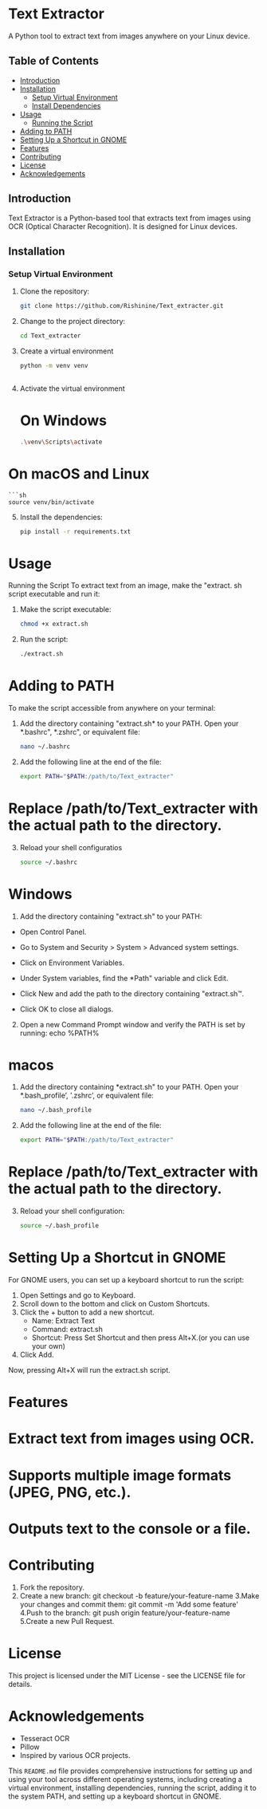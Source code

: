 # Text Extractor

A Python tool to extract text from images anywhere on your Linux device.

## Table of Contents

- [Introduction](#introduction)
- [Installation](#installation)
  - [Setup Virtual Environment](#setup-virtual-environment)
  - [Install Dependencies](#install-dependencies)
- [Usage](#usage)
  - [Running the Script](#running-the-script)
- [Adding to PATH](#adding-to-path)
- [Setting Up a Shortcut in GNOME](#setting-up-a-shortcut-in-gnome)
- [Features](#features)
- [Contributing](#contributing)
- [License](#license)
- [Acknowledgements](#acknowledgements)

## Introduction

Text Extractor is a Python-based tool that extracts text from images using OCR (Optical Character Recognition). It is designed for Linux devices.

## Installation

### Setup Virtual Environment

1. Clone the repository:
      ```sh
      git clone https://github.com/Rishinine/Text_extracter.git

3. Change to the project directory:
    ```sh
    cd Text_extracter
   
5. Create a virtual environment
    ```sh
    python -m venv venv
       
7. Activate the virtual environment
   # On Windows
    ```sh
    .\venv\Scripts\activate

  # On macOS and Linux
    ```sh
    source venv/bin/activate

5. Install the dependencies:
    ```sh
    pip install -r requirements.txt

# Usage

Running the Script
To extract text from an image, make the "extract. sh script executable and run it:

1. Make the script executable:
    ```sh
    chmod +x extract.sh

2. Run the script:
    ```sh
    ./extract.sh

# Adding to PATH

To make the script accessible from anywhere on your terminal:

1. Add the directory containing "extract.sh* to your PATH. Open your *.bashrc", *.zshrc", or
   equivalent file:
    ```sh
    nano ~/.bashrc
2. Add the following line at the end of the file:
    ```sh
    export PATH="$PATH:/path/to/Text_extracter"
# Replace /path/to/Text_extracter with the actual path to the directory.

3. Reload your shell configuratios
    ```sh
    source ~/.bashrc

# Windows
1. Add the directory containing "extract.sh" to your PATH:
  - Open Control Panel.
  - Go to System and Security > System > Advanced system settings.
  - Click on Environment Variables.
  - Under System variables, find the *Path" variable and click Edit.
  - Click New and add the path to the directory containing "extract.sh™.

  - Click OK to close all dialogs.

2. Open a new Command Prompt window and verify the PATH is set by running:
   echo %PATH%

# macos

1. Add the directory containing *extract.sh" to your PATH. Open your *.bash_profile’,
  '.zshrc’, or equivalent file:
    ```sh
    nano ~/.bash_profile
    
2. Add the following line at the end of the file:
    ```sh
    export PATH="$PATH:/path/to/Text_extracter"
  # Replace /path/to/Text_extracter with the actual path to the directory.

3. Reload your shell configuration:
    ```sh
    source ~/.bash_profile


# Setting Up a Shortcut in GNOME
For GNOME users, you can set up a keyboard shortcut to run the script:

1. Open Settings and go to Keyboard.
2. Scroll down to the bottom and click on Custom Shortcuts.
3. Click the + button to add a new shortcut.
    - Name: Extract Text
    - Command: extract.sh
    - Shortcut: Press Set Shortcut and then press Alt+X.(or you can use your own)
4. Click Add.

Now, pressing Alt+X will run the extract.sh script.

# Features
# Extract text from images using OCR.
# Supports multiple image formats (JPEG, PNG, etc.).
# Outputs text to the console or a file.


# Contributing
1. Fork the repository.
2. Create a new branch:
    git checkout -b feature/your-feature-name
3.Make your changes and commit them:
  git commit -m 'Add some feature'
4.Push to the branch:
  git push origin feature/your-feature-name
5.Create a new Pull Request.

# License
This project is licensed under the MIT License - see the LICENSE file for details.

# Acknowledgements
  - Tesseract OCR
  - Pillow
  - Inspired by various OCR projects.

This `README.md` file provides comprehensive instructions for setting up and using your tool across different operating systems, including creating a virtual environment, installing dependencies, running the script, adding it to the system PATH, and setting up a keyboard shortcut in GNOME.







  
   




